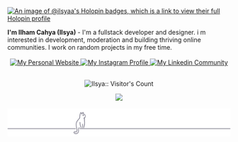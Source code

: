 [![An image of @ilsyaa's Holopin badges, which is a link to view their full Holopin profile](https://holopin.me/ilsyaa)](https://holopin.io/@ilsyaa)
<div><b>I'm Ilham Cahya (Ilsya)</b> - I'm a fullstack developer and designer. i m interested in development, moderation and building thriving online communities. I work on random projects in my free time.</div>
<br/>
<div align="center">
  <a href="https://velixs.com">
    <img alt="My Personal Website" src="https://img.shields.io/static/v1?color=27ff73&label=Website&message=velixs.com&style=flat&logo=amp&logoColor=ffffff&labelColor=334155">
  </a>
  <a href="https://www.instagram.com/r.ilsyaa/">
    <img alt="My Instagram Profile" src="https://img.shields.io/badge/Instagram-r.ilsyaa-27ff73?style=flat&logo=instagram&logoColor=ffffff&labelColor=334155">
  </a>
  <a href="https://www.linkedin.com/in/ilsyaa/">
    <img alt="My Linkedin Community" src="https://img.shields.io/static/v1?color=27ff73&label=Linkedin&message=ilsyaa&style=flat&logo=linkedin&logoColor=ffffff&labelColor=334155">
  </a>
</div>
<br/>

<p align="center"><img src="https://profile-counter.glitch.me/{ilsyaa}/count.svg" alt="Ilsya:: Visitor's Count"/></p>
<p align="center"><img src="https://github-readme-stats.vercel.app/api/wakatime?username=ilsyaa&layout=compact&theme=tokyonight" /></p>
<div align="center">
<img src="cdn/img/cat-line.png" alt="Ilsya" />
</div>